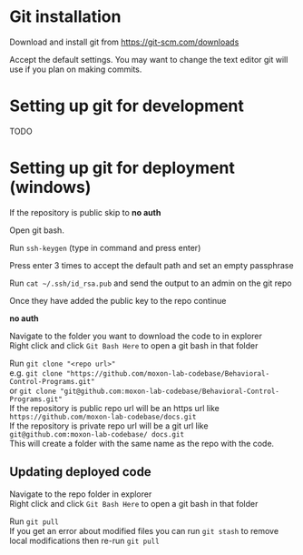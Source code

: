 
# Git installation

Download and install git from https://git-scm.com/downloads

Accept the default settings. You may want to change the text editor git will use if you plan on making commits.

# Setting up git for development

TODO

# Setting up git for deployment (windows)

If the repository is public skip to **no auth**

Open git bash.

Run `ssh-keygen` (type in command and press enter)

Press enter 3 times to accept the default path and set an empty passphrase

Run `cat ~/.ssh/id_rsa.pub` and send the output to an admin on the git repo

Once they have added the public key to the repo continue

**no auth**

Navigate to the folder you want to download the code to in explorer  
Right click and click `Git Bash Here` to open a git bash in that folder

Run `git clone "<repo url>"`  
e.g. `git clone "https://github.com/moxon-lab-codebase/Behavioral-Control-Programs.git"`  
or `git clone "git@github.com:moxon-lab-codebase/Behavioral-Control-Programs.git"`  
If the repository is public repo url will be an https url like `https://github.com/moxon-lab-codebase/docs.git`  
If the repository is private repo url will be a git url like `git@github.com:moxon-lab-codebase/ docs.git`  
This will create a folder with the same name as the repo with the code.

## Updating deployed code

Navigate to the repo folder in explorer  
Right click and click `Git Bash Here` to open a git bash in that folder

Run `git pull`  
If you get an error about modified files you can run `git stash` to remove local modifications then re-run `git pull`
